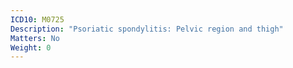 ```yaml
---
ICD10: M0725
Description: "Psoriatic spondylitis: Pelvic region and thigh"
Matters: No
Weight: 0
---
```

